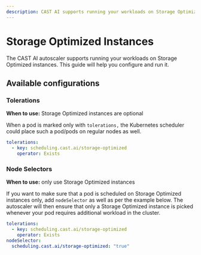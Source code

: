 ```yaml
---
description: CAST AI supports running your workloads on Storage Optimized instances. This guide helps you configure and run it.
---
```


# Storage Optimized Instances

The CAST AI autoscaler supports running your workloads on Storage Optimized instances.
This guide will help you configure and run it.

## Available configurations

### Tolerations

**When to use:** Storage Optimized instances are optional

When a pod is marked only with `tolerations,` the Kubernetes scheduler could place such a pod/pods on regular nodes as well.

```yaml
tolerations:
  - key: scheduling.cast.ai/storage-optimized
    operator: Exists
```

### Node Selectors

**When to use:** only use Storage Optimized instances

If you want to make sure that a pod is scheduled on Storage Optimized instances only, add `nodeSelector` as well as per the example below.
The autoscaler will then ensure that only a Storage Optimized instance is picked whenever your pod requires additional workload in the cluster.

```yaml
tolerations:
  - key: scheduling.cast.ai/storage-optimized
    operator: Exists
nodeSelector:
  scheduling.cast.ai/storage-optimized: "true"
```
